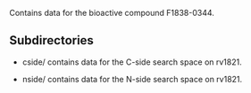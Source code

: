 Contains data for the bioactive compound F1838-0344.

## Subdirectories

- cside/ contains data for the C-side search space on rv1821.

- nside/ contains data for the N-side search space on rv1821.

